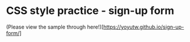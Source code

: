 # CSS style practice - sign-up form

(Please view the sample through here!)[https://yoyutw.github.io/sign-up-form/]